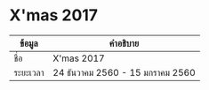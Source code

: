# X'mas 2017
| ข้อมูล          | คำอธิบาย       |
| ------------- | ------------- |
| ชื่อ            | X'mas 2017           |
| ระยะเวลา       | 24 ธันวาคม 2560 - 15 มกราคม 2560 |
